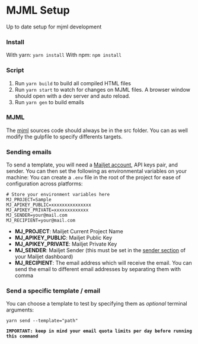 # MJML Setup

Up to date setup for mjml development

### Install

With yarn: `yarn install`
With npm: `npm install`

###  Script

1. Run `yarn build` to build all compiled HTML files
2. Run `yarn start` to watch for changes on MJML files. A browser window should open with a dev server and auto reload.
3. Run `yarn gen` to build emails

### MJML

The [mjml](https://mjml.io/documentation/) sources code should always be in the src folder. You can as well modify the gulpfile to specify differents targets.

### Sending emails

To send a template, you will need a [Mailjet account](https://app.mailjet.com), API keys pair, and sender. You can then set the following as environmental variables on your machine:
You can create a `.env` file in the root of the project for ease of configuration across platforms:

```
# Store your environment variables here
MJ_PROJECT=Sample
MJ_APIKEY_PUBLIC=xxxxxxxxxxxxxxx
MJ_APIKEY_PRIVATE=xxxxxxxxxxxxx
MJ_SENDER=your@mail.com
MJ_RECIPIENT=your@mail.com

```

- **MJ_PROJECT**: Mailjet Current Project Name
- **MJ_APIKEY_PUBLIC**: Mailjet Public Key
- **MJ_APIKEY_PRIVATE**: Mailjet Private Key
- **MJ_SENDER**: Mailjet Sender (this must be set in the [sender section](https://app.mailjet.com/account/sender) of your Mailjet dashboard)
- **MJ_RECIPIENT**: The email address which will receive the email. You can send the email to different email addresses by separating them with comma

### Send a specific template / email

You can choose a template to test by specifying them as _optional_ terminal arguments:

`yarn send --template="path"`

**`IMPORTANT: keep in mind your email quota limits per day before running this command`**
